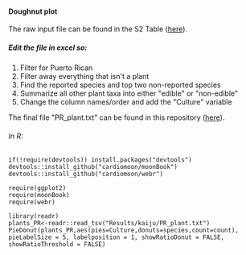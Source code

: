 #### Doughnut plot 
The raw input file can be found in the S2 Table ([here](https://github.com/AleksandraLaura/DietComment/blob/main/S2_Table.xlsx)).

##### Edit the file in excel so:
1. Filter for Puerto Rican
2. Filter away everything that isn't a plant
3. Find the reported species and top two non-reported species
4. Summarize all other plant taxa into either "edible" or "non-edible"
5. Change the column names/order and add the "Culture" variable


The final file "PR_plant.txt" can be found in this repository ([here](https://github.com/AleksandraLaura/DietComment/blob/main/2.%20Kaiju/PR_plant.txt)). 


###### In R:
```
if(!require(devtools)) install.packages("devtools")
devtools::install_github("cardiomoon/moonBook")
devtools::install_github("cardiomoon/webr")

require(ggplot2)
require(moonBook)
require(webr)

library(readr)
plants_PR<-readr::read_tsv("Results/kaiju/PR_plant.txt")
PieDonut(plants_PR,aes(pies=Culture,donuts=species,count=count), pieLabelSize = 5, labelposition = 1, showRatioDonut = FALSE, showRatioThreshold = FALSE)
```

